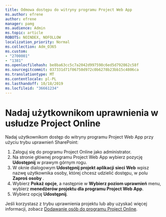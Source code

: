 ```yaml
---
title: Odmowa dostępu do witryny programu Project Web App
ms.author: efrene
author: efrene
manager: pamg
ms.audience: Admin
ms.topic: article
ROBOTS: NOINDEX, NOFOLLOW
localization_priority: Normal
ms.collection: Adm_O365
ms.custom:
- "2700001"
- "1381"
ms.openlocfilehash: be8ba63cc5c7a2042d997598c6ed5d792862c58f
ms.sourcegitcommit: 037331d71f06750d972c0b6278b23bb15c4806ca
ms.translationtype: MT
ms.contentlocale: pl-PL
ms.lasthandoff: 10/18/2019
ms.locfileid: "36661234"
---
```

# <a name="give-users-permissions-in-project-online"></a>Nadaj użytkownikom uprawnienia w usłudze Project Online

Nadaj użytkownikom dostęp do witryny programu Project Web App przy użyciu trybu uprawnień SharePoint:

1. Zaloguj się do programu Project Online jako administrator.
2. Na stronie głównej programu Project Web App wybierz pozycję **Udostępnij** w prawym górnym rogu.
3. W oknie dialogowym **Udostępnij projekt aplikacji sieci Web** wpisz nazwę użytkownika osoby, której chcesz udzielić dostępu, w polu **Zaproś osoby** .
4. Wybierz **Pokaż opcje**, a następnie w **Wybierz poziom uprawnień** menu, wybierz **menedżerów projektu dla programu Project Web App**.
5. Wybierz opcję **Udostępnij**.

Jeśli korzystasz z trybu uprawnienia projektu lub aby uzyskać więcej informacji, zobacz [Dodawanie osób do programu Project Online](https://docs.microsoft.com/projectonline/step-2-add-people-to-project-online).
